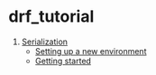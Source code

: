 # drf_tutorial
1. [Serialization](https://www.django-rest-framework.org/tutorial/1-serialization/)
    - [Setting up a new environment](https://www.django-rest-framework.org/tutorial/1-serialization/#setting-up-a-new-environment)
    - [Getting started](https://www.django-rest-framework.org/tutorial/1-serialization/#getting-started)